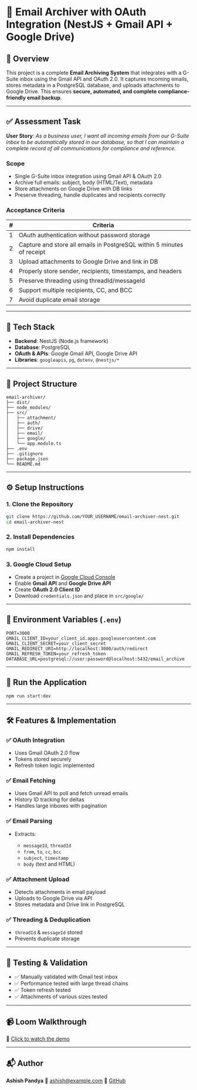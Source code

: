 # 📧 Email Archiver with OAuth Integration (NestJS + Gmail API + Google Drive)

## 🧩 Overview

This project is a complete **Email Archiving System** that integrates with a G-Suite inbox using the Gmail API and OAuth 2.0. It captures incoming emails, stores metadata in a PostgreSQL database, and uploads attachments to Google Drive. This ensures **secure, automated, and complete compliance-friendly email backup**.

---

## ✅ Assessment Task

**User Story**:
*As a business user, I want all incoming emails from our G-Suite inbox to be automatically stored in our database, so that I can maintain a complete record of all communications for compliance and reference.*

### Scope

* Single G-Suite inbox integration using Gmail API & OAuth 2.0
* Archive full emails: subject, body (HTML/Text), metadata
* Store attachments on Google Drive with DB links
* Preserve threading, handle duplicates and recipients correctly

### Acceptance Criteria

| # | Criteria                                                               |
| - | ---------------------------------------------------------------------- |
| 1 | OAuth authentication without password storage                          |
| 2 | Capture and store all emails in PostgreSQL within 5 minutes of receipt |
| 3 | Upload attachments to Google Drive and link in DB                      |
| 4 | Properly store sender, recipients, timestamps, and headers             |
| 5 | Preserve threading using threadId/messageId                            |
| 6 | Support multiple recipients, CC, and BCC                               |
| 7 | Avoid duplicate email storage                                          |

---

## 🔧 Tech Stack

* **Backend**: NestJS (Node.js framework)
* **Database**: PostgreSQL
* **OAuth & APIs**: Google Gmail API, Google Drive API
* **Libraries**: `googleapis`, `pg`, `dotenv`, `@nestjs/*`

---

## 📁 Project Structure

```
email-archiver/
├── dist/
├── node_modules/
├── src/
│   ├── attachment/
│   ├── auth/
│   ├── drive/
│   ├── email/
│   ├── google/
│   └── app.module.ts
├── .env
├── .gitignore
├── package.json
└── README.md
```

---

## ⚙️ Setup Instructions

### 1. Clone the Repository

```bash
git clone https://github.com/YOUR_USERNAME/email-archiver-nest.git
cd email-archiver-nest
```

### 2. Install Dependencies

```bash
npm install
```

### 3. Google Cloud Setup

* Create a project in [Google Cloud Console](https://console.cloud.google.com/)
* Enable **Gmail API** and **Google Drive API**
* Create **OAuth 2.0 Client ID**
* Download `credentials.json` and place in `src/google/`

---

## 🔐 Environment Variables (`.env`)

```env
PORT=3000
GMAIL_CLIENT_ID=your_client_id.apps.googleusercontent.com
GMAIL_CLIENT_SECRET=your_client_secret
GMAIL_REDIRECT_URI=http://localhost:3000/auth/redirect
GMAIL_REFRESH_TOKEN=your_refresh_token
DATABASE_URL=postgresql://user:password@localhost:5432/email_archive
```

---

## 🚀 Run the Application

```bash
npm run start:dev
```

---

## 🛠️ Features & Implementation

### ✅ OAuth Integration

* Uses Gmail OAuth 2.0 flow
* Tokens stored securely
* Refresh token logic implemented

### ✅ Email Fetching

* Uses Gmail API to poll and fetch unread emails
* History ID tracking for deltas
* Handles large inboxes with pagination

### ✅ Email Parsing

* Extracts:

  * `messageId`, `threadId`
  * `from`, `to`, `cc`, `bcc`
  * `subject`, `timestamp`
  * `body` (text and HTML)

### ✅ Attachment Upload

* Detects attachments in email payload
* Uploads to Google Drive via API
* Stores metadata and Drive link in PostgreSQL

### ✅ Threading & Deduplication

* `threadId` & `messageId` stored
* Prevents duplicate storage

---

## 🧪 Testing & Validation

* ✅ Manually validated with Gmail test inbox
* ✅ Performance tested with large thread chains
* ✅ Token refresh tested
* ✅ Attachments of various sizes tested

---

## 📹 Loom Walkthrough

🎥 [Click to watch the demo](https://www.loom.com/share/e17e0c636f6d4f1c98a48a51f296abba?sid=7665ac7c-1431-4d56-9eb9-d1cf741994e4)

---

## 📬 Author

**Ashish Pandya**
📧 [ashish@example.com](mailto:ashish@example.com)
🐙 [GitHub](https://github.com/AshishPandya-AI)

